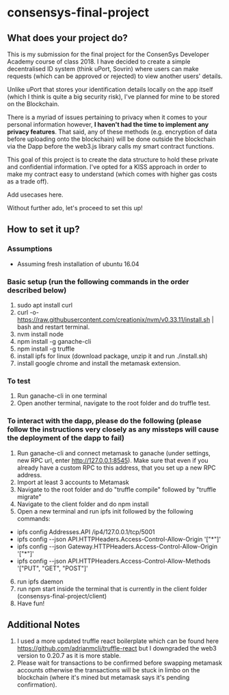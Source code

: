 # consensys-final-project

## What does your project do?
This is my submission for the final project for the ConsenSys Developer Academy course of class 2018. I have decided to create a simple decentralised ID system (think uPort, Sovrin) where users can make requests (which can be approved or rejected) to view another users' details. 

Unlike uPort that stores your identification details locally on the app itself (which I think is quite a big security risk), I've planned for mine to be stored on the Blockchain. 

There is a myriad of issues pertaining to privacy when it comes to your personal information however, **I haven't had the time to implement any privacy features**. That said, any of these methods (e.g. encryption of data before uploading onto the blockchain) will be done outside the blockchain via the Dapp before the web3.js library calls my smart contract functions. 

This goal of this project is to create the data structure to hold these private and confidential information. I've opted for a KISS approach in order to make my contract easy to understand (which comes with higher gas costs as a trade off). 


Add usecases here.




Without further ado, let's proceed to set this up!

## How to set it up?

### Assumptions
- Assuming fresh installation of ubuntu 16.04

### Basic setup (run the following commands in the order described below)

1. sudo apt install curl
2. curl -o- https://raw.githubusercontent.com/creationix/nvm/v0.33.11/install.sh | bash and restart terminal.
3. nvm install node
4. npm install -g ganache-cli
5. npm install -g truffle
6. install ipfs for linux (download package, unzip it and run ./install.sh)
7. install google chrome and install the metamask extension.

### To test

1. Run ganache-cli in one terminal
2. Open another terminal, navigate to the root folder and do truffle test.

### To interact with the dapp, please do the following (please follow the instructions very closely as any missteps will cause the deployment of the dapp to fail)

1. Run ganache-cli and connect metamask to ganache (under settings, new RPC url, enter http://127.0.0.1:8545). Make sure that even if you already have a custom RPC to this address, that you set up a new RPC address.
2. Import at least 3 accounts to Metamask
3. Navigate to the root folder and do "truffle compile" followed by "truffle migrate"
4. Navigate to the client folder and do npm install
5. Open a new terminal and run ipfs init followed by the following commands:
  - ipfs config Addresses.API /ip4/127.0.0.1/tcp/5001
  - ipfs config --json API.HTTPHeaders.Access-Control-Allow-Origin '["*"]'
  - ipfs config --json Gateway.HTTPHeaders.Access-Control-Allow-Origin '["*"]'
  - ipfs config --json API.HTTPHeaders.Access-Control-Allow-Methods '["PUT", "GET", "POST"]'
6. run ipfs daemon
7. run npm start inside the terminal that is currently in the client folder (consensys-final-project/client)
8. Have fun! 

## Additional Notes

1. I used a more updated truffle react boilerplate which can be found here https://github.com/adrianmcli/truffle-react but I downgraded the web3 version to 0.20.7 as it is more stable.
2. Please wait for transactions to be confirmed before swapping metamask accounts otherwise the transactions will be stuck in limbo on the blockchain (where it's mined but metamask says it's pending confirmation).
